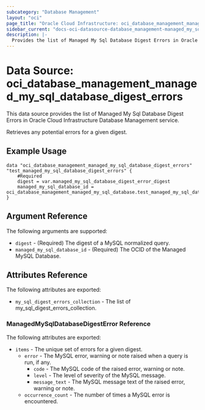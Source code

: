 ```yaml
---
subcategory: "Database Management"
layout: "oci"
page_title: "Oracle Cloud Infrastructure: oci_database_management_managed_my_sql_database_digest_errors"
sidebar_current: "docs-oci-datasource-database_management-managed_my_sql_database_digest_errors"
description: |-
  Provides the list of Managed My Sql Database Digest Errors in Oracle Cloud Infrastructure Database Management service
---
```


# Data Source: oci_database_management_managed_my_sql_database_digest_errors
This data source provides the list of Managed My Sql Database Digest Errors in Oracle Cloud Infrastructure Database Management service.

Retrieves any potential errors for a given digest.


## Example Usage

```hcl
data "oci_database_management_managed_my_sql_database_digest_errors" "test_managed_my_sql_database_digest_errors" {
	#Required
	digest = var.managed_my_sql_database_digest_error_digest
	managed_my_sql_database_id = oci_database_management_managed_my_sql_database.test_managed_my_sql_database.id
}
```

## Argument Reference

The following arguments are supported:

* `digest` - (Required) The digest of a MySQL normalized query.
* `managed_my_sql_database_id` - (Required) The OCID of the Managed MySQL Database.


## Attributes Reference

The following attributes are exported:

* `my_sql_digest_errors_collection` - The list of my_sql_digest_errors_collection.

### ManagedMySqlDatabaseDigestError Reference

The following attributes are exported:

* `items` - The unique set of errors for a given digest.
	* `error` - The MySQL error, warning or note raised when a query is run, if any.
		* `code` - The MySQL code of the raised error, warning or note.
		* `level` - The level of severity of the MySQL message.
		* `message_text` - The MySQL message text of the raised error, warning or note.
	* `occurrence_count` - The number of times a MySQL error is encountered.

